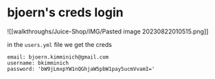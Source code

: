# bjoern's creds login
![[walkthroughs/Juice-Shop/IMG/Pasted image 20230822010515.png]]

in the `users.yml` file we get the creds
```
email: bjoern.kimminich@gmail.com
username: bkimminich
password: 'bW9jLmxpYW1nQGhjaW5pbW1pay5ucmVvamI='
```
